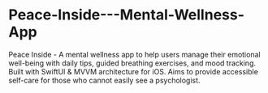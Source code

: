 # Peace-Inside---Mental-Wellness-App
Peace Inside - A mental wellness app to help users manage their emotional well-being with daily tips, guided breathing exercises, and mood tracking. Built with SwiftUI &amp; MVVM architecture for iOS. Aims to provide accessible self-care for those who cannot easily see a psychologist.
